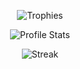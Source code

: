 <p align="center">
  <img src="https://github-profile-trophy.vercel.app/?username=ThomDietrich&column=4" alt="Trophies"/>
</p>
<p align="center">
  <img src="https://github-readme-stats.vercel.app/api?username=ThomDietrich&show_icons=true" alt="Profile Stats" />
</p>
<p align="center">
  <img src="https://streak-stats.demolab.com?user=ThomDietrich" alt="Streak" />
</p>

<!--
**ThomDietrich/ThomDietrich** is a ✨ _special_ ✨ repository because its `README.md` (this file) appears on your GitHub profile.

Here are some ideas to get you started:

- 🔭 I’m currently working on ...
- 🌱 I’m currently learning ...
- 👯 I’m looking to collaborate on ...
- 🤔 I’m looking for help with ...
- 💬 Ask me about ...
- 📫 How to reach me: ...
- 😄 Pronouns: ...
- ⚡ Fun fact: ...
-->
